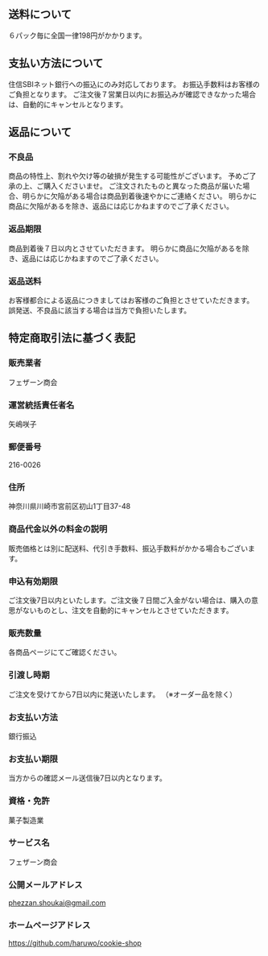 ## 送料について

６パック毎に全国一律198円がかかります。

## 支払い方法について

住信SBIネット銀行への振込にのみ対応しております。
お振込手数料はお客様のご負担となります。
ご注文後７営業日以内にお振込みが確認できなかった場合は、自動的にキャンセルとなります。

## 返品について

### 不良品

商品の特性上、割れや欠け等の破損が発生する可能性がございます。
予めご了承の上、ご購入くださいませ。
ご注文されたものと異なった商品が届いた場合、明らかに欠陥がある場合は商品到着後速やかにご連絡ください。
明らかに商品に欠陥があるを除き、返品には応じかねますのでご了承ください。

### 返品期限

商品到着後７日以内とさせていただきます。
明らかに商品に欠陥があるを除き、返品には応じかねますのでご了承ください。
    
### 返品送料

お客様都合による返品につきましてはお客様のご負担とさせていただきます。
誤発送、不良品に該当する場合は当方で負担いたします。

## 特定商取引法に基づく表記

### 販売業者
フェザーン商会
### 運営統括責任者名
矢嶋咲子
### 郵便番号
216-0026
### 住所
神奈川県川崎市宮前区初山1丁目37-48
### 商品代金以外の料金の説明
販売価格とは別に配送料、代引き手数料、振込手数料がかかる場合もございます。
### 申込有効期限
ご注文後7日以内といたします。ご注文後７日間ご入金がない場合は、購入の意思がないものとし、注文を自動的にキャンセルとさせていただきます。
### 販売数量
各商品ページにてご確認ください。
### 引渡し時期
ご注文を受けてから7日以内に発送いたします。
（※オーダー品を除く）
### お支払い方法
銀行振込
### お支払い期限
当方からの確認メール送信後7日以内となります。
### 資格・免許
菓子製造業
### サービス名
フェザーン商会
### 公開メールアドレス
phezzan.shoukai@gmail.com
### ホームページアドレス
https://github.com/haruwo/cookie-shop